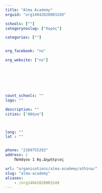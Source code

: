 ```yaml
---
title: "Alma Academy"
orguid: "org14042020003249"

schools: [""]
categorynoslug: ["Χορός"]

categories: [""]


org_facebook: "no"

org_website: ["no"]







count_schools: ""
logo: ""

description: ""
cities: ["Αθήνα"]



long: ""
lat : ""


phone: "2109755292"
address: |
    Παπάγου 1 Αγ.Δημήτριος

url: "organisations/alma-academy/athina/"
slug: "alma-academy"
aliases:
    - /org14042020003249
---
```



